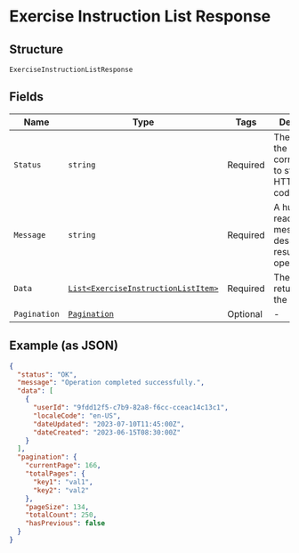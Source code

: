 
# Exercise Instruction List Response

## Structure

`ExerciseInstructionListResponse`

## Fields

| Name | Type | Tags | Description |
|  --- | --- | --- | --- |
| `Status` | `string` | Required | The status of the response, corresponding to standard HTTP status codes. |
| `Message` | `string` | Required | A human-readable message describing the result of the operation. |
| `Data` | [`List<ExerciseInstructionListItem>`](../../doc/models/exercise-instruction-list-item.md) | Required | The data returned by the operation. |
| `Pagination` | [`Pagination`](../../doc/models/pagination.md) | Optional | - |

## Example (as JSON)

```json
{
  "status": "OK",
  "message": "Operation completed successfully.",
  "data": [
    {
      "userId": "9fdd12f5-c7b9-82a8-f6cc-cceac14c13c1",
      "localeCode": "en-US",
      "dateUpdated": "2023-07-10T11:45:00Z",
      "dateCreated": "2023-06-15T08:30:00Z"
    }
  ],
  "pagination": {
    "currentPage": 166,
    "totalPages": {
      "key1": "val1",
      "key2": "val2"
    },
    "pageSize": 134,
    "totalCount": 250,
    "hasPrevious": false
  }
}
```

